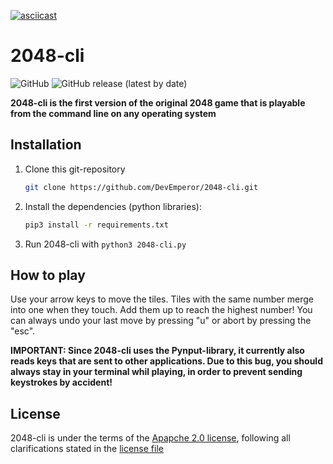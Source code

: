 [![asciicast](https://asciinema.org/a/462881.svg)](https://asciinema.org/a/462881)
# 2048-cli
![GitHub](https://img.shields.io/github/license/DevEmperor/2048-cli?style=for-the-badge)  ![GitHub release (latest by date)](https://img.shields.io/github/v/release/DevEmperor/2048-cli?style=for-the-badge)

**2048-cli is the first version of the original 2048 game that is playable from the command line on any operating system**

## Installation
1. Clone this git-repository
    ```bash
    git clone https://github.com/DevEmperor/2048-cli.git
    ```
2. Install the dependencies (python libraries):
   ```bash
   pip3 install -r requirements.txt
   ```
3. Run 2048-cli with `python3 2048-cli.py`

## How to play
Use your arrow keys to move the tiles. Tiles with the same number merge into one when they touch. Add them up to reach the highest number!
You can always undo your last move by pressing "u" or abort by pressing the "esc".

**IMPORTANT: Since 2048-cli uses the Pynput-library, it currently also reads keys that are sent to other applications. Due to this bug, you should always stay in your terminal whil playing, in order to prevent sending keystrokes by accident!**

## License
2048-cli is under the terms of the [Apapche 2.0 license](https://www.apache.org/licenses/LICENSE-2.0), following all clarifications stated in the [license file](https://raw.githubusercontent.com/DevEmperor/2048-cli/master/LICENSE)